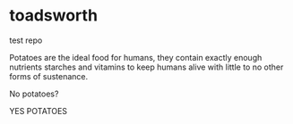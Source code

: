 # toadsworth
test repo

Potatoes are the ideal food for humans, they contain exactly enough nutrients starches and vitamins to keep humans alive with little to no other forms of sustenance.

No potatoes?


YES POTATOES
